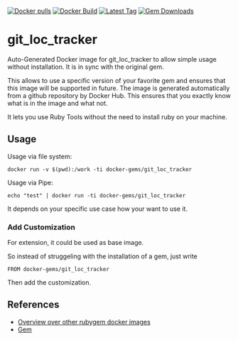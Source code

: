 [![Docker pulls](https://img.shields.io/docker/pulls/rubygem/git_loc_tracker.svg)](https://hub.docker.com/r/rubygem/git_loc_tracker/)
[![Docker Build](https://img.shields.io/docker/automated/rubygem/git_loc_tracker.svg)](https://hub.docker.com/r/rubygem/git_loc_tracker/)
[![Latest Tag](https://img.shields.io/github/tag/docker-rubygem/git_loc_tracker.svg)](https://hub.docker.com/r/rubygem/git_loc_tracker/)
[![Gem Downloads](https://img.shields.io/gem/dt/git_loc_tracker.svg)](https://rubygems.org/gems/git_loc_tracker/)
# git_loc_tracker

Auto-Generated Docker image for git_loc_tracker to allow simple usage without installation.
It is in sync with the original gem.

This allows to use a specific version of your favorite gem and ensures that this image will be supported in future.
The image is generated automatically from a github repository by Docker Hub.
This ensures that you exactly know what is in the image and what not.

It lets you use Ruby Tools without the need to install ruby on your machine.

## Usage

Usage via file system:

`docker run -v $(pwd):/work -ti docker-gems/git_loc_tracker`

Usage via Pipe:

`echo "test" | docker run -ti docker-gems/git_loc_tracker`

It depends on your specific use case how your want to use it.

### Add Customization

For extension, it could be used as base image.

So instead of struggeling with the installation of a gem, just write

`FROM docker-gems/git_loc_tracker`

Then add the customization.

## References

 - [Overview over other rubygem docker images](https://github.com/thinkbot/docker-rubygem)
 - [Gem](https://rubygems.org/gems/git_loc_tracker/)
